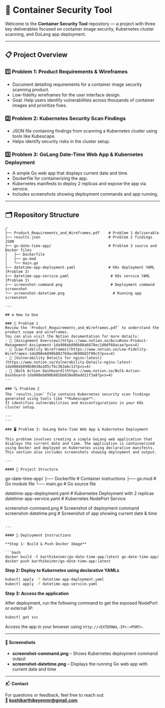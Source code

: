 # 🚀 Container Security Tool

Welcome to the **Container Security Tool** repository — a project with three key deliverables focused on container image security, Kubernetes cluster scanning, and GoLang app deployment.

---

## 📋 Project Overview

### 1️⃣ Problem 1: Product Requirements & Wireframes  
- Document detailing requirements for a container image security scanning product.  
- Low-fidelity wireframes for the user interface design.  
- Goal: Help users identify vulnerabilities across thousands of container images and prioritize fixes.

### 2️⃣ Problem 2: Kubernetes Security Scan Findings  
- JSON file containing findings from scanning a Kubernetes cluster using tools like Kubescape.  
- Helps identify security risks in the cluster setup.

### 3️⃣ Problem 3: GoLang Date-Time Web App & Kubernetes Deployment  
- A simple Go web app that displays current date and time.  
- Dockerfile for containerizing the app.  
- Kubernetes manifests to deploy 2 replicas and expose the app via service.  
- Includes screenshots showing deployment commands and app running.

---

## 🗂️ Repository Structure

```plaintext
/
├── Product_Requirements_and_Wireframes.pdf    # Problem 1 deliverable
├── results.json                               # Problem 2 findings JSON
├── go-date-time-app/                          # Problem 3 source and Docker files
│   ├── Dockerfile
│   ├── go.mod
│   └── main.go
├── datetime-app-deployment.yaml               # K8s deployment YAML (Problem 3)
├── datetime-app-service.yaml                   # K8s service YAML (Problem 3)
├── screenshot-command.png                      # Deployment command screenshot
└── screenshot-datetime.png                      # Running app screenshot

---

## ⚙️ How to Use

### 🧩 Problem 1  
Review the `Product_Requirements_and_Wireframes.pdf` to understand the product scope and wireframes.  
You can also visit the Notion documentation for more details:  
- 🔗 [Assignment Overview](https://www.notion.so/AccuKnox-Product-Management-Assignment-1da908eb890b80a6878ec1d0df68acae?pvs=4)  
- 🔗 [Low-Fidelity Wireframes](https://www.notion.so/Low-Fidelity-Wireframes-1da908eb890b8027b9acd690b83f98c5?pvs=4)  
- 🔗 [Vulnerability Details for nginx:latest](https://www.notion.so/Vulnerability-Details-nginx-latest-1da908eb890b8038a105cfbc363a6c13?pvs=4)  
- 🔗 [Bulk Action Dashboard](https://www.notion.so/Bulk-Action-Dashboard-1da908eb890b802bb838e89add11f3a8?pvs=4)
---

### 🔍 Problem 2  
The `results.json` file contains Kubernetes security scan findings generated using tools like **Kubescape**.  
It identifies vulnerabilities and misconfigurations in your K8s cluster setup.

---
---

### 🖥️ Problem 3: GoLang Date-Time Web App & Kubernetes Deployment

This problem involves creating a simple GoLang web application that displays the current date and time. The application is containerized using Docker and deployed on Kubernetes using declarative manifests. This section also includes screenshots showing deployment and output.

---

#### 📁 Project Structure

```
go-date-time-app/
├── Dockerfile                 # Container instructions
├── go.mod                     # Go module file
└── main.go                    # Go source file

datetime-app-deployment.yaml   # Kubernetes Deployment with 2 replicas
datetime-app-service.yaml      # Kubernetes NodePort Service

screenshot-command.png         # Screenshot of deployment command
screenshot-datetime.png        # Screenshot of app showing current date & time
```

---

#### 🚀 Deployment Instructions

**Step 1: Build & Push Docker Image**

```bash
docker build -t karthikeinmr/go-date-time-app:latest go-date-time-app/
docker push karthikeinmr/go-date-time-app:latest
```

**Step 2: Deploy to Kubernetes using declarative YAMLs**

```bash
kubectl apply -f datetime-app-deployment.yaml
kubectl apply -f datetime-app-service.yaml
```

**Step 3: Access the application**

After deployment, run the following command to get the exposed NodePort or external IP:

```bash
kubectl get svc
```

Access the app in your browser using `http://<EXTERNAL-IP>:<PORT>`.

---

#### 📸 Screenshots

- **screenshot-command.png** – Shows Kubernetes deployment command output
- **screenshot-datetime.png** – Displays the running Go web app with current date and time

---

📬 **Contact**

For questions or feedback, feel free to reach out:  
📧 **kushikarthikeyenmr@gmail.com**
